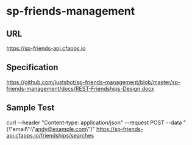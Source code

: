 # sp-friends-management

## URL
https://sp-friends-api.cfapps.io

## Specification
https://github.com/justshot/sp-friends-management/blob/master/sp-friends-management/docs/REST-Friendships-Design.docx

## Sample Test
curl --header "Content-type: application/json" --request POST --data "{\\"email\\":\\"andy@example.com\\"}" https://sp-friends-api.cfapps.io/friendships/searches

